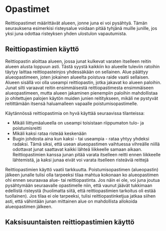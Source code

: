# Opastimet

Reittiopastimet määrittävät alueen, jonne juna ei voi pysähtyä. 
Tämän seurauksena esimerkisi risteysalue voidaan pitää tyhjänä muille junille, jos yksi juna odottaa risteyksen yhden ulostulon vapautumista.

## Reittiopastimien käyttö

Reittiopastin aloittaa alueen, jossa junat kulkevat varaten itselleen reitin alueen alusta loppuun asti. Tästä syystä kaikkiin ko alueelle tuleviin 
ratoihin täytyy laittaa reittiopasteinjos yhdessäkään on sellainen. Alue päättyy alueopastimeen, joten jokainen alueelta poistuva raide vaatii sellaisen.
Alueen sisällä voi olla useampi reittiopastin, jotka jakavat ko alueen paloihin. Junat silti varaavat reitin ensimmäisestä reittiopastimesta ensimmäiseen alueopastimeen, mutta
alueen jakaminen pienempiin paloihin mahdollistaa jo ohitettujen palojen käytön muiden junien reititykseen, mikäli ne pystyvät reitittämään itsensä haluamalleen vapaalle poistumisopastimelle.

Käytännössä reittiopastimia on hyvä käyttää seuraavissa tilanteissa:
- Mikäli liittymäalueella on useampi toisistaan riippumaton tulo- ja poistumisreitti
- Mikäli kaksi rataa risteää keskenään
- Bugin johdosta aina kun kaksi - tai useampia - rataa yhtyy yhdeksi radaksi. Tämä siksi, että usean alueopastimen vaihtuessa vihreälle niillä odottavat junat saattavat kaikki lähteä liikkeelle samaan aikaan. Reittiopastimien kanssa junan pitää varata itselleen reitti ennen liikkeelle lähtemistä, ja kaksi junaa eivät voi varata itselleen risteäviä reittejä

Reittiopastimien käyttö vaatii tarkkuutta. Poistumisopastimen (alueopastin) jälkeen junalle tulisi olla tarpeeksi tilaa mahtua kokonaan ko alueopastimen ohi ennen seuraavaa alue- tai reittiopastinta. Jos näin ei ole, voi juna joutua pysähtymään seuraavalle opastimelle niin, että vaunut jäävät tukkimaan edellistä risteystä (huolimatta siitä, että reittiopastimien tarkoitus oli estää tuollainen). Jos tilaa ei ole tarpeeksi, tulisi reittiopastinketjua jatkaa siihen asti, että vähintään junan mittainen alue on mahdollista allokoida alueopastimen jälkeen.

  ## Kaksisuuntaisten reittiopastimien käyttö
  
